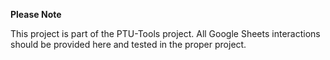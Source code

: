 ﻿**Please Note**

This project is part of the PTU-Tools project.
All Google Sheets interactions should be provided here and tested in the proper project.